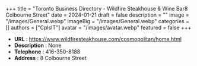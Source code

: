 +++
title = "Toronto Business Directory - Wildfire Steakhouse & Wine Bar8 Colbourne Street"
date = 2024-01-21
draft = false
description = ""
image = "/images/General.webp"
imageBig = "/images/General.webp"
categories = []
authors = ["CplsIT"]
avatar = "/images/avatar.webp"
featured = false
+++


* **URL** :  https://www.wildfiresteakhouse.com/cosmopolitan/home.html
* **Description** : None
* **Telephone** : 416-350-8188
* **Address** : 8 Colbourne Street